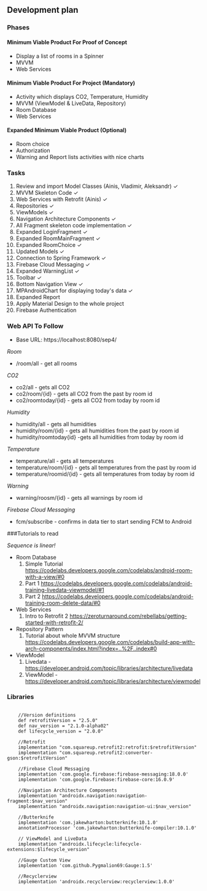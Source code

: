 ## Development plan

### Phases

#### Minimum Viable Product For Proof of Concept
- Display a list of rooms in a Spinner
- MVVM
- Web Services

#### Minimum Viable Product For Project (Mandatory)
- Activity which displays CO2, Temperature, Humidity
- MVVM (ViewModel & LiveData, Repository)
- Room Database
- Web Services

#### Expanded Minimum Viable Product (Optional)
- Room choice
- Authorization
- Warning and Report lists activities with nice charts

### Tasks

1. Review and import Model Classes (Ainis, Vladimir, Aleksandr) ✓
2. MVVM Skeleton Code ✓
3. Web Services with Retrofit (Ainis) ✓
4. Repositories ✓
5. ViewModels ✓
6. Navigation Architecture Components ✓
7. All Fragment skeleton code implementation ✓
8. Expanded LoginFragment ✓
9. Expanded RoomMainFragment ✓
10. Expanded RoomChoice ✓
11. Updated Models ✓
12. Connection to Spring Framework ✓
13. Firebase Cloud Messaging ✓
14. Expanded WarningList ✓
15. Toolbar ✓
16. Bottom Navigation View ✓ 
17. MPAndroidChart for displaying today's data ✓
18. Expanded Report
19. Apply Material Design to the whole project
20. Firebase Authentication

### Web API To Follow

- Base URL: https://localhost:8080/sep4/

*Room*
- /room/all - get all rooms

*CO2*
- co2/all - gets all CO2
- co2/room/{id} - gets all CO2 from the past by room id
- co2/roomtoday/{id} - gets all CO2 from today by room id

*Humidity*
- humidity/all - gets all humidities
- humidity/room/{id} - gets all humidities from the past by room id
- humidity/roomtoday{id} -gets all humidities from today by room id

*Temperature*
- temperature/all - gets all temperatures
- temperature/room/{id} - gets all temperatures from the past by room id
- temperature/roomid/{id} - gets all temperatures from today by room id

*Warning*
- warning/roosm/{id} - gets all warnings by room id

*Firebase Cloud Messaging*
- fcm/subscribe - confirms in data tier to start sending FCM to Android

###Tutorials to read

*Sequence is linear!*


- Room Database
	1. Simple Tutorial https://codelabs.developers.google.com/codelabs/android-room-with-a-view/#0
	2. Part 1 https://codelabs.developers.google.com/codelabs/android-training-livedata-viewmodel/#1   
	3. Part 2 https://codelabs.developers.google.com/codelabs/android-training-room-delete-data/#0
- Web Services
	1. Intro to Retrofit 2 https://zeroturnaround.com/rebellabs/getting-started-with-retrofit-2/ 
- Repository Pattern
	1. Tutorial about whole MVVM structure https://codelabs.developers.google.com/codelabs/build-app-with-arch-components/index.html?index=..%2F..index#0
- ViewModel
	1. Livedata - https://developer.android.com/topic/libraries/architecture/livedata
	2. ViewModel - https://developer.android.com/topic/libraries/architecture/viewmodel

### Libraries

```

	//Version definitions
    def retrofitVersion = "2.5.0"
    def nav_version = "2.1.0-alpha02"
    def lifecycle_version = "2.0.0"

    //Retrofit
    implementation "com.squareup.retrofit2:retrofit:$retrofitVersion"
    implementation "com.squareup.retrofit2:converter-gson:$retrofitVersion"

    //Firebase Cloud Messaging
    implementation 'com.google.firebase:firebase-messaging:18.0.0'
    implementation 'com.google.firebase:firebase-core:16.0.9'

    //Navigation Architecture Components
    implementation "androidx.navigation:navigation-fragment:$nav_version"
    implementation "androidx.navigation:navigation-ui:$nav_version"

    //Butterknife
    implementation 'com.jakewharton:butterknife:10.1.0'
    annotationProcessor 'com.jakewharton:butterknife-compiler:10.1.0'

    // ViewModel and LiveData
    implementation "androidx.lifecycle:lifecycle-extensions:$lifecycle_version"

    //Gauge Custom View
    implementation 'com.github.Pygmalion69:Gauge:1.5'

    //Recyclerview
    implementation 'androidx.recyclerview:recyclerview:1.0.0'

```

